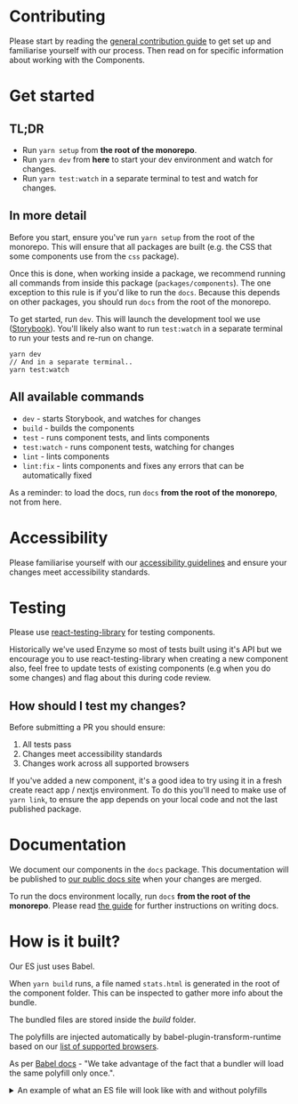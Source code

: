 # Contributing

Please start by reading the [general contribution guide](https://github.com/transferwise/marketing-components/blob/main/CONTRIBUTING.md) to get set up and familiarise yourself with our process. Then read on for specific information about working with the Components.

# Get started

## TL;DR

- Run `yarn setup` from **the root of the monorepo**.
- Run `yarn dev` from **here** to start your dev environment and watch for changes.
- Run `yarn test:watch` in a separate terminal to test and watch for changes.

## In more detail

Before you start, ensure you've run `yarn setup` from the root of the monorepo. This will ensure that all packages are built (e.g. the CSS that some components use from the `css` package).

Once this is done, when working inside a package, we recommend running all commands from inside this package (`packages/components`). The one exception to this rule is if you'd like to run the `docs`. Because this depends on other packages, you should run `docs` from the root of the monorepo.

To get started, run `dev`. This will launch the development tool we use ([Storybook](https://storybook.js.org/)). You'll likely also want to run `test:watch` in a separate terminal to run your tests and re-run on change.

```
yarn dev
// And in a separate terminal..
yarn test:watch
```

## All available commands

- `dev` - starts Storybook, and watches for changes
- `build` - builds the components
- `test` - runs component tests, and lints components
- `test:watch` - runs component tests, watching for changes
- `lint` - lints components
- `lint:fix` - lints components and fixes any errors that can be automatically fixed

As a reminder: to load the docs, run `docs` **from the root of the monorepo**, not from here.

# Accessibility

Please familiarise yourself with our [accessibility guidelines](https://github.com/transferwise/marketing-components/blob/main/ACCESSIBILITY.md) and ensure your changes meet accessibility standards.

# Testing

Please use [react-testing-library](https://github.com/testing-library/react-testing-library) for testing components.

Historically we've used Enzyme so most of tests built using it's API but we encourage you to use react-testing-library when creating a new component
also, feel free to update tests of existing components (e.g when you do some changes) and flag about this during code review.

## How should I test my changes?

Before submitting a PR you should ensure:

1. All tests pass
2. Changes meet accessibility standards
3. Changes work across all supported browsers

If you've added a new component, it's a good idea to try using it in a fresh create react app / nextjs environment. To do this you'll need to make use of `yarn link`, to ensure the app depends on your local code and not the last published package.

# Documentation

We document our components in the `docs` package. This documentation will be published to [our public docs site](https://transferwise.github.io/marketing-components/) when your changes are merged.

To run the docs environment locally, run `docs` **from the root of the monorepo**. Please read [the guide](https://github.com/transferwise/marketing-components/blob/main/packages/docs/CONTRIBUTING.md) for further instructions on writing docs.

# How is it built?

Our ES just uses Babel.

When `yarn build` runs, a file named `stats.html` is generated in the root of the component folder. This can be inspected to gather more info about the bundle.

The bundled files are stored inside the _build_ folder.

The polyfills are injected automatically by babel-plugin-transform-runtime based on our [list of supported browsers](https://github.com/transferwise/marketing-components/blob/main/.browserlistrc).

As per [Babel docs](https://babeljs.io/docs/en/babel-preset-env) - "We take advantage of the fact that a bundler will load the same polyfill only once.".

<details>
  <summary>An example of what an ES file will look like with and without polyfills</summary>

**Original file:**

```
class Checkbox {
  a = new Promise();
}

export default Checkbox;
```

**Without Polyfill:**

```
import _classCallCheck from "@babel/runtime/helpers/classCallCheck";
import _defineProperty from "@babel/runtime/helpers/defineProperty";

var Checkbox = function Checkbox() {
  _classCallCheck(this, Checkbox);

  _defineProperty(this, "a", new Promise());
};

export default Checkbox;
```

**With Polyfill:**

```
import "core-js/modules/es.object.to-string";
import "core-js/modules/es.promise";
import _classCallCheck from "@babel/runtime/helpers/classCallCheck";
import _defineProperty from "@babel/runtime/helpers/defineProperty";

var Checkbox = function Checkbox() {
  _classCallCheck(this, Checkbox);

  _defineProperty(this, "a", new Promise());
};

export default Checkbox;
```

</details>
